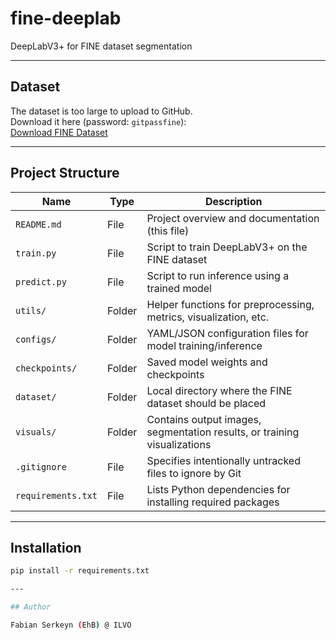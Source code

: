 # fine-deeplab

DeepLabV3+ for FINE dataset segmentation

---

## Dataset

The dataset is too large to upload to GitHub.  
Download it here (password: `gitpassfine`):  
[Download FINE Dataset](https://ehb-my.sharepoint.com/:f:/g/personal/fabian_serkeyn_student_ehb_be/EiCFpynSZVNLk_RG9hTfAp4BnJBoeQBa95bUoNysPgkQYA?e=idSXo3)

---

## Project Structure

| Name               | Type    | Description                                                              |
|--------------------|---------|--------------------------------------------------------------------------|
| `README.md`        | File    | Project overview and documentation (this file)                           |
| `train.py`         | File    | Script to train DeepLabV3+ on the FINE dataset                           |
| `predict.py`       | File    | Script to run inference using a trained model                            |
| `utils/`           | Folder  | Helper functions for preprocessing, metrics, visualization, etc.         |
| `configs/`         | Folder  | YAML/JSON configuration files for model training/inference               |
| `checkpoints/`     | Folder  | Saved model weights and checkpoints                                      |
| `dataset/`         | Folder  | Local directory where the FINE dataset should be placed                  |
| `visuals/`         | Folder  | Contains output images, segmentation results, or training visualizations |
| `.gitignore`       | File    | Specifies intentionally untracked files to ignore by Git                 |
| `requirements.txt` | File    | Lists Python dependencies for installing required packages               |

---

## Installation

```bash
pip install -r requirements.txt

---

## Author 

Fabian Serkeyn (EhB) @ ILVO

